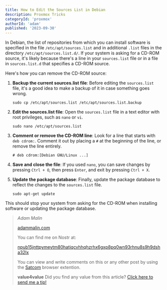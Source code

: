 ```yaml
---
title: How to Edit the Sources List in Debian
description: Proxmox Tricks
categoryId: 'proxmox'
authorId: 'adam'
published: '2023-09-30'
---
```


In Debian, the list of repositories from which you can install software is specified in the file `/etc/apt/sources.list` and in additional `.list` files in the directory `/etc/apt/sources.list.d/`. If your system is asking for a CD-ROM source, it's likely because there's a line in your `sources.list` file or in a file in `sources.list.d` that specifies a CD-ROM source.

Here's how you can remove the CD-ROM source:

1. **Backup the current sources.list file**:
   Before editing the `sources.list` file, it's a good idea to make a backup of it in case something goes wrong.
   
   ```
   sudo cp /etc/apt/sources.list /etc/apt/sources.list.backup
   ```

2. **Edit the sources.list file**:
   Open the `sources.list` file in a text editor with root privileges, such as `nano` or `vi`.
   
   ```
   sudo nano /etc/apt/sources.list
   ```

3. **Comment or remove the CD-ROM line**:
   Look for a line that starts with `deb cdrom:`. Comment it out by placing a `#` at the beginning of the line, or remove the line entirely.
   
   ```
   # deb cdrom:[Debian GNU/Linux ...]
   ```

4. **Save and close the file**:
   If you used `nano`, you can save changes by pressing `Ctrl + O`, then press `Enter`, and exit by pressing `Ctrl + X`.

5. **Update the package database**:
   Finally, update the package database to reflect the changes to the `sources.list` file.
   
   ```
   sudo apt-get update
   ```

This should stop your system from asking for the CD-ROM when installing software or updating the package database.

> *Adam Malin*
> 
> [adammalin.com](https://adammalin.com)
> 
> You can find me on Nostr at:
> 
> [npub15jnttpymeytm80hatjqcvhhqhzrhx6gxp8pq0wn93rhnu8s9h9dsha32lx](https://primal.net/p/nprofile1qqs2ff44sjduj9anhm74eqvxtmst3pmndyrqnss8hfjc3me7rczmjkchrgxqm)
>
> You can view and write comments on this or any other post by using the [Satcom](https://github.com/jinglescode/web-content-conversation) browser extention.
>
> **value4value**
> Did you find any value from this article? [Click here to send me a tip!](https://nostrtipjar.netlify.app/?n=npub15jnttpymeytm80hatjqcvhhqhzrhx6gxp8pq0wn93rhnu8s9h9dsha32lx)